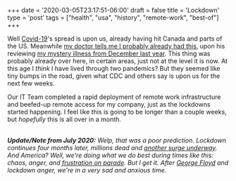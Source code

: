 +++
date = '2020-03-05T23:17:51-06:00'
draft = false
title = 'Lockdown'
type = 'post'
tags = ["health", "usa", "history", "remote-work", "best-of"]
+++

Well <a href="https://en.wikipedia.org/wiki/COVID-19">Covid-19</a>'s spread is upon us, already having hit Canada and parts of the US.  Meanwhile <a href="http://julianwest.me/Blog/i-may-have-had-covid-already/">my doctor tells me I probably already had this</a>, upon his reviewing <a href="http://julianwest.me/Blog/sick/">my mystery illness from December last year</a>. This thing was probably already over here, in certain areas, just not at the level it is now. At this age I *think* I have lived through two pandemics?  But they seemed like tiny bumps in the road, given what CDC and others say is upon us for the next few weeks. <br />

Our IT Team completed a rapid deployment of remote work infrastructure and beefed-up remote access for my company, just as the lockdowns started happening.  I feel like this is going to be longer than a couple weeks, but <i>hopefully</i> this is all over in a month. <br /> <br />


<b><i>Update/Note from July 2020:</b> Welp, that was a poor prediction.  Lockdown continues four months later, millions dead and <a href="https://www.washingtonpost.com/nation/2020/07/11/coronavirus-update-us/">another surge underway</a>.  And America?  Well, we're doing what we do best during times like this: chaos, anger, and <a href="https://www.reuters.com/article/us-usa-election/confusion-long-lines-at-some-pollsites-as-eight-u-s-states-vote-during-coronavirus-pandemic-idUSKBN2391B5/">frustration on parade</a>.  But I get it.  After <a href="https://www.csis.org/analysis/george-floyd-protests-global-rallying-cry-democracy">George Floyd</a> and lockdown anger, we're in a very sad and anxious time.</i>